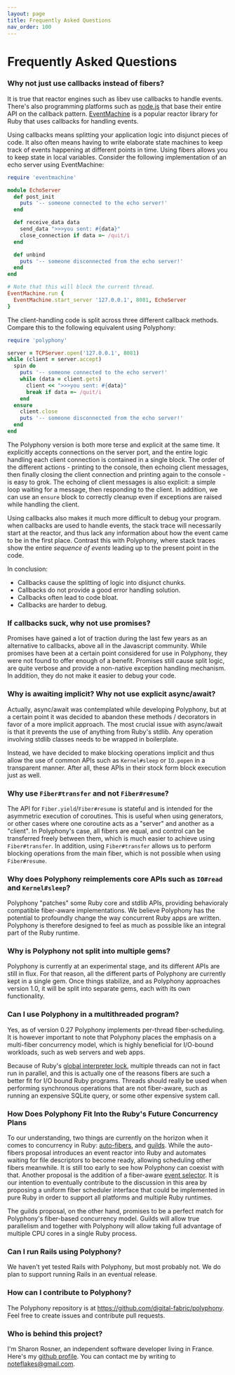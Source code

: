 ```yaml
---
layout: page
title: Frequently Asked Questions
nav_order: 100
---
```

# Frequently Asked Questions

### Why not just use callbacks instead of fibers?

It is true that reactor engines such as libev use callbacks to handle events.
There's also programming platforms such as [node.js](https://nodejs.org/) that
base their entire API on the callback pattern.
[EventMachine](https://www.rubydoc.info/gems/eventmachine/1.2.7) is a popular
reactor library for Ruby that uses callbacks for handling events.

Using callbacks means splitting your application logic into disjunct pieces of
code. It also often means having to write elaborate state machines to keep track
of events happening at different points in time. Using fibers allows you to keep
state in local variables. Consider the following implementation of an echo
server using EventMachine:

```ruby
require 'eventmachine'

module EchoServer
  def post_init
    puts '-- someone connected to the echo server!'
  end

  def receive_data data
    send_data ">>>you sent: #{data}"
    close_connection if data =~ /quit/i
  end

  def unbind
    puts '-- someone disconnected from the echo server!'
  end
end

# Note that this will block the current thread.
EventMachine.run {
  EventMachine.start_server '127.0.0.1', 8081, EchoServer
}
```

The client-handling code is split across three different callback methods.
Compare this to the following equivalent using Polyphony:

```ruby
require 'polyphony'

server = TCPServer.open('127.0.0.1', 8081)
while (client = server.accept)
  spin do
    puts '-- someone connected to the echo server!'
    while (data = client.gets)
      client << ">>>you sent: #{data}"
      break if data =~ /quit/i
    end
  ensure
    client.close
    puts '-- someone disconnected from the echo server!'
  end
end
```

The Polyphony version is both more terse and explicit at the same time. It
explicitly accepts connections on the server port, and the entire logic handling
each client connection is contained in a single block. The order of the
different actions - printing to the console, then echoing client messages, then
finally closing the client connection and printing again to the console - is
easy to grok. The echoing of client messages is also explicit: a simple loop
waiting for a message, then responding to the client. In addition, we can use an
`ensure` block to correctly cleanup even if exceptions are raised while handling
the client.

Using callbacks also makes it much more difficult to debug your program. when
callbacks are used to handle events, the stack trace will necessarily start at
the reactor, and thus lack any information about how the event came to be in the
first place. Contrast this with Polyphony, where stack traces show the entire
_sequence of events_ leading up to the present point in the code.

In conclusion:

* Callbacks cause the splitting of logic into disjunct chunks.
* Callbacks do not provide a good error handling solution.
* Callbacks often lead to code bloat.
* Callbacks are harder to debug.

### If callbacks suck, why not use promises?

Promises have gained a lot of traction during the last few years as an  
alternative to callbacks, above all in the Javascript community. While promises
have been at a certain point considered for use in Polyphony, they were not
found to offer enough of a benefit. Promises still cause split logic, are quite
verbose and provide a non-native exception handling mechanism. In addition, they
do not make it easier to debug your code.

### Why is awaiting implicit? Why not use explicit async/await?

Actually, async/await was contemplated while developing Polyphony, but at a
certain point it was decided to abandon these methods / decorators in favor of a
more implicit approach. The most crucial issue with async/await is that it
prevents the use of anything from Ruby's stdlib. Any operation involving stdlib
classes needs to be wrapped in boilerplate.

Instead, we have decided to make blocking operations implicit and thus allow the
use of common APIs such as `Kernel#sleep` or `IO.popen` in a transparent manner.
After all, these APIs in their stock form block execution just as well.

### Why use `Fiber#transfer` and not `Fiber#resume`?

The API for `Fiber.yield`/`Fiber#resume` is stateful and is intended for the
asymmetric execution of coroutines. This is useful when using generators, or
other cases where one coroutine acts as a "server" and another as a "client". In
Polyphony's case, all fibers are equal, and control can be transferred freely
between them, which is much easier to achieve using `Fiber#transfer`. In
addition, using `Fiber#transfer` allows us to perform blocking operations from
the main fiber, which is not possible when using `Fiber#resume`.

### Why does Polyphony reimplements core APIs such as `IO#read` and `Kernel#sleep`?

Polyphony "patches" some Ruby core and stdlib APIs, providing behavioraly
compatible fiber-aware implementations. We believe Polyphony has the potential
to profoundly change the way concurrent Ruby apps are written. Polyphony is
therefore designed to feel as much as possible like an integral part of the Ruby
runtime.

### Why is Polyphony not split into multiple gems?

Polyphony is currently at an experimental stage, and its different APIs are
still in flux. For that reason, all the different parts of Polyphony are
currently kept in a single gem. Once things stabilize, and as Polyphony
approaches version 1.0, it will be split into separate gems, each with its own
functionality.

### Can I use Polyphony in a multithreaded program?

Yes, as of version 0.27 Polyphony implements per-thread fiber-scheduling. It is
however important to note that Polyphony places the emphasis on a multi-fiber
concurrency model, which is highly beneficial for I/O-bound workloads, such as
web servers and web apps.

Because of Ruby's [global interpreter
lock](https://en.wikipedia.org/wiki/Global_interpreter_lock), multiple threads
can not in fact run in parallel, and this is actually one of the reasons fibers
are such a better fit for I/O bound Ruby programs. Threads should really be used
when performing synchronous operations that are not fiber-aware, such as running
an expensive SQLite query, or some other expensive system call.

### How Does Polyphony Fit Into the Ruby's Future Concurrency Plans

To our understanding, two things are currently on the horizon when it comes to
concurrency in Ruby: [auto-fibers](https://bugs.ruby-lang.org/issues/13618), and
[guilds](https://olivierlacan.com/posts/concurrency-in-ruby-3-with-guilds/).
While the auto-fibers proposal introduces an event reactor into Ruby and
automates waiting for file descriptors to become ready, allowing scheduling
other fibers meanwhile. It is still too early to see how Polyphony can coexist
with that. Another proposal is the addition of a fiber-aware [event
selector](https://bugs.ruby-lang.org/issues/14736). It is our intention to
eventually contribute to the discussion in this area by proposing a uniform
fiber scheduler interface that could be implemented in pure Ruby in order to
support all platforms and multiple Ruby runtimes.

The guilds proposal, on the other hand, promises to be a perfect match for
Polyphony's fiber-based concurrency model. Guilds will allow true parallelism
and together with Polyphony will allow taking full advantage of multiple CPU
cores in a single Ruby process.

### Can I run Rails using Polyphony?

We haven't yet tested Rails with Polyphony, but most probably not. We do plan to
support running Rails in an eventual release.

### How can I contribute to Polyphony?

The Polyphony repository is at https://github.com/digital-fabric/polyphony. Feel
free to create issues and contribute pull requests.

### Who is behind this project?

I'm Sharon Rosner, an independent software developer living in France. Here's my
[github profile](https://github.com/ciconia). You can contact me by writing to
[noteflakes@gmail.com](mailto:ciconia@gmail.com).